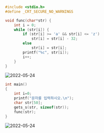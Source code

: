 ```c
#include <stdio.h>
#define _CRT_SECURE_NO_WARNINGS

void func(char*str) {
	int i = 0;
	while (str[i]) {
		if (str[i] >= 'a' && str[i] <= 'z')
			str[i] = str[i] - 32;
		else
			str[i] = str[i];
		printf("%c", str[i]);
		i++;
	}
}
```
![2022-05-24](https://user-images.githubusercontent.com/102521485/170033593-3156672d-2e15-4819-b456-01c791d536c7.png)
```c
int main()
{
	int i=0;
	printf("문자를 입력하시오.\n");
	char str[50];
	gets_s(str, sizeof(str));
	func(str);
}
```
![2022-05-24](https://user-images.githubusercontent.com/102521485/170033614-32df12ad-3baf-4f10-ac95-0f3e28eea14b.png)

